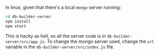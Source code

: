 In linux, given that there's a local `mongo` server running:
```sh
cd db-builder-server
npm install
npm start
```

This is hacky as hell, so all the server code is in `db-builder-server/src/app.js`. To change the mongo server used, change the `url` variable in the `db-builder-server/src/index.js` file.
